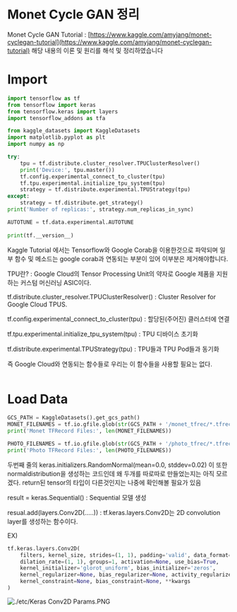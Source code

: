 # Monet Cycle GAN 정리

Monet Cycle GAN Tutorial : [https://www.kaggle.com/amyjang/monet-cyclegan-tutorial](https://www.kaggle.com/amyjang/monet-cyclegan-tutorial)
해당 내용의 이론 및 원리를 해석 및 정리하였습니다

# Import

```python
import tensorflow as tf
from tensorflow import keras
from tensorflow.keras import layers
import tensorflow_addons as tfa

from kaggle_datasets import KaggleDatasets
import matplotlib.pyplot as plt
import numpy as np

try:
    tpu = tf.distribute.cluster_resolver.TPUClusterResolver()
    print('Device:', tpu.master())
    tf.config.experimental_connect_to_cluster(tpu)
    tf.tpu.experimental.initialize_tpu_system(tpu)
    strategy = tf.distribute.experimental.TPUStrategy(tpu)
except:
    strategy = tf.distribute.get_strategy()
print('Number of replicas:', strategy.num_replicas_in_sync)

AUTOTUNE = tf.data.experimental.AUTOTUNE
    
print(tf.__version__)
```

Kaggle Tutorial 에서는 Tensorflow와 Google Corab을 이용한것으로 파악되며 일부 함수 및 메소드는 google corab과 연동되는 부분이 있어 이부분은 제거해야합니다.

TPU란? : Google Cloud의 Tensor Processing Unit의 약자로 Google 제품을 지원하는 커스텀 머신러닝 ASIC이다.

tf.distribute.cluster_resolver.TPUClusterResolver() : Cluster Resolver for Google Cloud TPUS.

tf.config.experimental_connect_to_cluster(tpu) : 할당된(주어진) 클러스터에 연결

tf.tpu.experimental.initialize_tpu_system(tpu) : TPU 디바이스 초기화

tf.distribute.experimental.TPUStrategy(tpu) : TPU들과 TPU Pod들과 동기화

즉 Google Cloud와 연동되는 함수들로 우리는 이 함수들을 사용할 필요는 없다.

```python

```

# Load Data

```python
GCS_PATH = KaggleDatasets().get_gcs_path()
MONET_FILENAMES = tf.io.gfile.glob(str(GCS_PATH + '/monet_tfrec/*.tfrec'))
print('Monet TFRecord Files:', len(MONET_FILENAMES))

PHOTO_FILENAMES = tf.io.gfile.glob(str(GCS_PATH + '/photo_tfrec/*.tfrec'))
print('Photo TFRecord Files:', len(PHOTO_FILENAMES))
```


두번째 줄의 keras.initializers.RandomNormal(mean=0.0, stddev=0.02) 이 또한 normaldistribution을 생성하는 코드인데 왜 두개를 따로따로 만들었는지는 아직 모르겠다. return된 tensor의 타입이 다른것인지는 나중에 확인해볼 필요가 있음

result = keras.Sequential() : Sequential 모델 생성

resual.add(layers.Conv2D(.....)) : tf.keras.layers.Conv2D는 2D convolution layer를 생성하는 함수이다. 

EX)

```python
tf.keras.layers.Conv2D(
    filters, kernel_size, strides=(1, 1), padding='valid', data_format=None,
    dilation_rate=(1, 1), groups=1, activation=None, use_bias=True,
    kernel_initializer='glorot_uniform', bias_initializer='zeros',
    kernel_regularizer=None, bias_regularizer=None, activity_regularizer=None,
    kernel_constraint=None, bias_constraint=None, **kwargs
)
```

![./etc/Keras Conv2D Params.PNG](https://github.com/ckdgus0505/GAN-style-transfer/blob/master/ImSangKyun/etc/Keras%20Conv2D%20Params.PNG)

